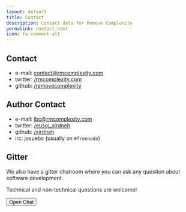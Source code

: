 ```yaml
---
layout: default
title: Contact
description: Contact data for Remove Complexity
permalink: contact.html
icon: fa-comment-alt
---
```


## Contact

* e-mail: <i class="fas fa-envelope"></i> [contact@rmcomplexity.com](mailto:contact@rmcomplexity.com)
* twitter: <i class="fab fa-twitter"></i>[/rmcomplexity.com](https://twitter.com/rmcomplexity.com)
* github: <i class="fab fa-github"></i>[/removecomplexity](github.com/removecomplexity)

## Author Contact

* e-mail: <i class="fab fa-envelope"></i> [jbc@rmcomplexity.com](mailto:jbc@rmcomplexity.com)
* twitter: <i class="fab fa-twitter"></i>[/eusoj_xirdneh](https://twitter.com/eusoj_xirdneh)
* github: <i class="fab fa-github"></i>[/xirdneh](https://github.com/xirdneh)
* irc: josuebc (usually on `#freenode`)

## Gitter

We also have a gitter chatroom where you can ask any question about software development.

Technical and non-technical questions are welcome!

<button class="btn btn-success" id="gitter-chat-btn">
    Open Chat
</button>
<div id="gitter-chat">
</div>

<script>
  ((window.gitter = {}).chat = {}).options = {
    room: 'rmcomplexity',
    activationElement: '#gitter-chat-btn',
    targetElement: '#gitter-chat'
  };
</script>
<script src="https://sidecar.gitter.im/dist/sidecar.v1.js" async defer></script>
